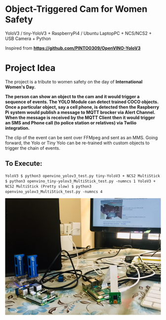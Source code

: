 # Object-Triggered Cam for Women Safety
YoloV3 / tiny-YoloV3 + RaspberryPi4 / Ubuntu LaptopPC + NCS/NCS2 + USB Camera + Python
  
Inspired from **https://github.com/PINTO0309/OpenVINO-YoloV3**

# Project Idea

The project is a tribute to women safety on the day of **International Women's Day.**

**The person can show an object to the cam and it would trigger a sequence of events. The YOLO Module can detect trained COCO objects. Once a particular object, say a cell phone, is detected then the Raspberry Pi system would publish a message to MQTT brocker via Alert Channel. When the message is received by the MQTT Client then it would trigger an SMS and Phone call (to police station or relatives) via Twilio integration.** 

The clip of the event can be sent over FFMpeg and sent as an MMS. Going  forward, the Yolo or Tiny Yolo can be re-trained with custom objects to trigger the chain of events.

## To Execute:

`YoloV3
$ python3 openvino_yolov3_test.py
tiny-YoloV3 + NCS2 MultiStick
$ python3 openvino_tiny-yolov3_MultiStick_test.py -numncs 1
YoloV3 + NCS2 MultiStick (Pretty slow)
$ python3 openvino_yolov3_MultiStick_test.py -numncs 4`

![Cam in Action](IMG_1318.jpg)
